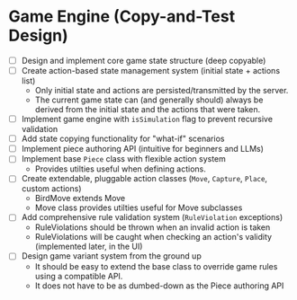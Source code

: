 # Game Engine (Copy-and-Test Design)
- [ ] Design and implement core game state structure (deep copyable)
- [ ] Create action-based state management system (initial state + actions list)
    * Only initial state and actions are persisted/transmitted by the server.
    * The current game state can (and generally should) always be derived from the initial state and the actions that were taken.
- [ ] Implement game engine with `isSimulation` flag to prevent recursive validation
- [ ] Add state copying functionality for "what-if" scenarios
- [ ] Implement piece authoring API (intuitive for beginners and LLMs)
- [ ] Implement base `Piece` class with flexible action system
    * Provides utilties useful when defining actions.
- [ ] Create extendable, pluggable action classes (`Move`, `Capture`, `Place`, custom actions)
    * BirdMove extends Move
    * Move class provides utilties useful for Move subclasses
- [ ] Add comprehensive rule validation system (`RuleViolation` exceptions)
    * RuleViolations should be thrown when an invalid action is taken
    * RuleViolations will be caught when checking an action's validity (implemented later, in the UI)
- [ ] Design game variant system from the ground up
    * It should be easy to extend the base class to override game rules using a compatible API.
    * It does not have to be as dumbed-down as the Piece authoring API
